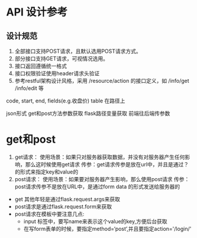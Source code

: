 # API 设计参考

## 设计规范

1. 全部接口支持POST请求，且默认选用POST请求方式。
2. 部分接口支持GET请求，可视情况选用。
3. 接口返回遵循统一格式
4. 接口权限验证使用header请求头验证
5. 参考restful架构设计风格，采用 /resource/action 的接口定义，如 /info/get   /info/edit 等




code, start, end, fields(e.g.收盘价)
table 在路径上

json形式
get和post方法参数获取
flask路径变量获取 前端往后端传参数

# get和post
1. get请求：
        使用场景：如果只对服务器获取数据，并没有对服务器产生任何影响，那么这时候使用get请求
        传参：get请求传参是放在url中，并且是通过？的形式来指定key和value的
2. post请求：
        使用场景：如果要对服务器产生影响，那么使用post请求
        传参：post请求传参不是放在URL中，是通过form data 的形式发送给服务器的
* get 其他年轻是通过flask.request.args来获取
* post请求是通过flask.request.form来获取
* post请求在模板中要注意几点:
    * input 标签中，要写name来表示这个value的key,方便后台获取
    * 在写form表单的时候，要指定method=‘post’,并且要指定action='/login/'  
    


